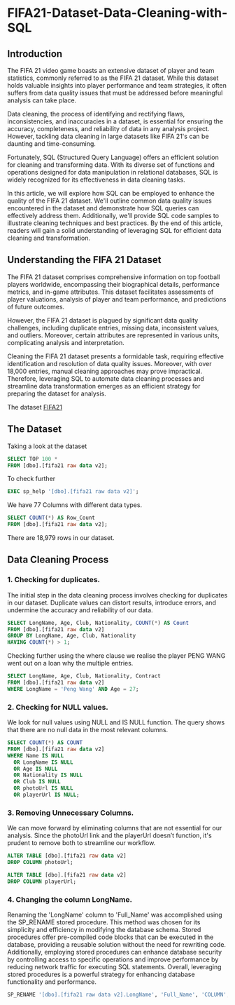 # FIFA21-Dataset-Data-Cleaning-with-SQL

## Introduction

The FIFA 21 video game boasts an extensive dataset of player and team statistics, commonly referred to as the FIFA 21 dataset. While this dataset holds valuable insights into player performance and team strategies, it often suffers from data quality issues that must be addressed before meaningful analysis can take place.

Data cleaning, the process of identifying and rectifying flaws, inconsistencies, and inaccuracies in a dataset, is essential for ensuring the accuracy, completeness, and reliability of data in any analysis project. However, tackling data cleaning in large datasets like FIFA 21's can be daunting and time-consuming.

Fortunately, SQL (Structured Query Language) offers an efficient solution for cleaning and transforming data. With its diverse set of functions and operations designed for data manipulation in relational databases, SQL is widely recognized for its effectiveness in data cleaning tasks.

In this article, we will explore how SQL can be employed to enhance the quality of the FIFA 21 dataset. We'll outline common data quality issues encountered in the dataset and demonstrate how SQL queries can effectively address them. Additionally, we'll provide SQL code samples to illustrate cleaning techniques and best practices. By the end of this article, readers will gain a solid understanding of leveraging SQL for efficient data cleaning and transformation.

## Understanding the FIFA 21 Dataset

The FIFA 21 dataset comprises comprehensive information on top football players worldwide, encompassing their biographical details, performance metrics, and in-game attributes. This dataset facilitates assessments of player valuations, analysis of player and team performance, and predictions of future outcomes.

However, the FIFA 21 dataset is plagued by significant data quality challenges, including duplicate entries, missing data, inconsistent values, and outliers. Moreover, certain attributes are represented in various units, complicating analysis and interpretation.

Cleaning the FIFA 21 dataset presents a formidable task, requiring effective identification and resolution of data quality issues. Moreover, with over 18,000 entries, manual cleaning approaches may prove impractical. Therefore, leveraging SQL to automate data cleaning processes and streamline data transformation emerges as an efficient strategy for preparing the dataset for analysis.

The dataset [FIFA21](https://www.kaggle.com/datasets/yagunnersya/fifa-21-messy-raw-dataset-for-cleaning-exploring)

## The Dataset
Taking a look at the dataset

```sql
SELECT TOP 100 *
FROM [dbo].[fifa21 raw data v2];
```
To check further
```sql
EXEC sp_help '[dbo].[fifa21 raw data v2]';
```
We have 77 Columns with different data types.
```sql
SELECT COUNT(*) AS Row_Count
FROM [dbo].[fifa21 raw data v2];
```
There are 18,979 rows in our dataset.

## Data Cleaning Process
### 1. Checking for duplicates.
The initial step in the data cleaning process involves checking for duplicates in our dataset. Duplicate values can distort results, introduce errors, and undermine the accuracy and reliability of our data.
```sql
SELECT LongName, Age, Club, Nationality, COUNT(*) AS Count
FROM [dbo].[fifa21 raw data v2]
GROUP BY LongName, Age, Club, Nationality
HAVING COUNT(*) > 1;
```
Checking further using the where clause we realise the player PENG WANG went out on a loan why the multiple entries.
```sql
SELECT LongName, Age, Club, Nationality, Contract
FROM [dbo].[fifa21 raw data v2]
WHERE LongName = 'Peng Wang' AND Age = 27;
```

### 2. Checking for NULL values.
We look for null values using NULL and IS NULL function.
The query shows that there are no null data in the most relevant columns.
```sql
SELECT COUNT(*) AS COUNT
FROM [dbo].[fifa21 raw data v2]
WHERE Name IS NULL
  OR LongName IS NULL
  OR Age IS NULL
  OR Nationality IS NULL
  OR Club IS NULL
  OR photoUrl IS NULL
  OR playerUrl IS NULL;
```

### 3. Removing Unnecessary Columns.
We can move forward by eliminating columns that are not essential for our analysis.
Since the photoUrl link and the playerUrl doesn’t function, it's prudent to remove both to streamline our workflow.
```sql
ALTER TABLE [dbo].[fifa21 raw data v2]
DROP COLUMN photoUrl;

ALTER TABLE [dbo].[fifa21 raw data v2]
DROP COLUMN playerUrl;
```

### 4. Changing the column LongName. 
Renaming the 'LongName' column to 'Full_Name' was accomplished using the SP_RENAME stored procedure. This method was chosen for its simplicity and efficiency in modifying the database schema. Stored procedures offer pre-compiled code blocks that can be executed in the database, providing a reusable solution without the need for rewriting code.
Additionally, employing stored procedures can enhance database security by controlling access to specific operations and improve performance by reducing network traffic for executing SQL statements. Overall, leveraging stored procedures is a powerful strategy for enhancing database functionality and performance.
```sql
SP_RENAME '[dbo].[fifa21 raw data v2].LongName', 'Full_Name', 'COLUMN';
```
